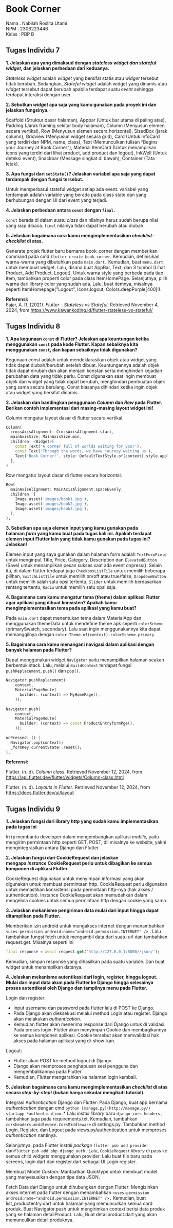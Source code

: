 # Book Corner

Nama    : Nabilah Roslita Utami  
NPM     : 2306223446  
Kelas   : PBP B  

## Tugas Individu 7

**1. Jelaskan apa yang dimaksud dengan *stateless widget dan stateful widget*, dan jelaskan perbedaan dari keduanya.**

*Stateless widget* adalah *widget* yang bersifat statis atau *widget* tersebut tidak berubah. Sedangkan, *Stateful widget* adalah widget yang dinamis atau *widget* tersebut dapat berubah apabila terdapat suatu *event* sehingga terdapat interaksi dengan user.

**2. Sebutkan *widget* apa saja yang kamu gunakan pada proyek ini dan jelaskan fungsinya.**

Scaffold (Struktur dasar halaman), Appbar (Untuk bar utama di paling atas), Padding (Jarak framing sekitar body halaman), Column (Menyusun elemen secara vertikal), Row (Menyusun elemen secara horizontal), SizedBox (jarak column), Gridview (Menyusun widget secara grid), Card (Untuk InfoCard yang terdiri dari NPM, name, class), Text (Memunculkan tulisan “Begins your Journey at Book Corner”), Material ItemCard (Untuk menampilkan icons yang terdiri dari lihat product, add product dan logout), InkWell (Untuk deteksi event), Snackbar (Message singkat di bawah), Container (Tata letak).

**3. Apa fungsi dari `setState()`? Jelaskan variabel apa saja yang dapat terdampak dengan fungsi tersebut.**

Untuk memperbarui stateful widget setiap ada event. variabel yang terdampak adalah variable yang berada pada class state dan yang berhubungan dengan UI dari event yang terjadi.

**4. Jelaskan perbedaan antara `const` dengan `final`.**

`const` berada di dalam suatu *class* dan nilainya harus sudah berupa nilai yang siap dibaca. `final` nilainya tidak dapat berubah atau diubah.

**5. Jelaskan bagaimana cara kamu mengimplementasikan *checklist-checklist* di atas.**

Generate projek flutter baru bernama book_corner dengan memberikan command pada cmd `flutter create book_corner`.  Kemudian, definisikan warna-warna yang dibutuhkan pada `main.dart.`  Kemudian, buat `menu.dart` untuk membuat widget. Lalu, disana buat AppBar, Text, dan 3 tombol (Lihat Product, Add Product, Logout). Untuk warna style yang berbeda pada tiap item, tambahkan properti color pada class ItemHomePage. Selanjutnya, pilih warna dari library color yang sudah ada. Lalu, buat itemnya, misalnya seperti ItemHomepage("Logout", Icons.logout, Colors.deepPurple[400]!).

**Referensi:**  
Fajar, A. R. (2021). *Flutter – Stateless vs Stateful*. Retrieved November 4, 2024, from https://www.kawankoding.id/flutter-stateless-vs-stateful/




## Tugas Individu 8

**1. Apa kegunaan `const` di Flutter? Jelaskan apa keuntungan ketika menggunakan `const` pada kode Flutter. Kapan sebaiknya kita menggunakan `const`, dan kapan sebaiknya tidak digunakan?**

Kegunaan const adalah untuk mendeklarasikan objek atau widget yang tidak dapat diubah/berubah setelah dibuat. Keuntungannya adalah objek tidak dapat dirubah dan akan menjadi konstan serta menghindari kejadian perubahan data yang tidak perlu. Const digunakan saat ingin membuat objek dan widget yang tidak dapat berubah, menghindari pembuatan objek yang sama secara berulang. Const biasanya dihindari ketika ingin objek atau widget yang bersifat dinamis.

**2. Jelaskan dan bandingkan penggunaan *Column* dan *Row* pada Flutter. Berikan contoh implementasi dari masing-masing layout widget ini!**

Column mengatur layout dasar di flutter secara vertikal.

```dart
Column(
  crossAxisAlignment: CrossAxisAlignment.start,
  mainAxisSize: MainAxisSize.min,
  children: <Widget>[
    const Text('A corner full of worlds waiting for you!'),
    const Text('Through the words, we have journey waiting us'),
    Text('Book Corner!', style: DefaultTextStyle.of(context).style.apply(fontSizeFactor: 2.0)),
  ],
)
```

Row mengatur layout dasar di flutter secara horizontal.

```dart
Row(
  mainAxisAlignment: MainAxisAlignment.spaceEvenly,
  children: [
    Image.asset('images/book1.jpg'),
    Image.asset('images/book2.jpg'),
    Image.asset('images/book3.jpg'),
  ],
);
```

**3. Sebutkan apa saja elemen input yang kamu gunakan pada halaman *form* yang kamu buat pada tugas kali ini. Apakah terdapat elemen input Flutter lain yang tidak kamu gunakan pada tugas ini? Jelaskan!**

Elemen input yang saya gunakan dalam halaman form adalah `TextFormField` untuk menginput Title, Price, Category, Description dan `ElevatedButton` (Save) untuk menampilkan pesan sukses saat ada event onpress(). Selain itu, di dalam flutter terdapat juga `CheckboxListTile` untuk memilih beberapa pilihan, `SwitchListTile` untuk memilih on/off atau true/false, `DropdownButton` untuk memilih salah satu opsi tertentu, `Slider` untuk memilih berdasarkan rentang tertentu, `Radio` untuk memilih satu opsi saja.

**4. Bagaimana cara kamu mengatur tema (theme) dalam aplikasi Flutter agar aplikasi yang dibuat konsisten? Apakah kamu mengimplementasikan tema pada aplikasi yang kamu buat?**  

Pada `main.dart` dapat menentukan tema dalam MaterialApp dan menggunakan themeData untuk mendefine theme apk seperti `colorScheme` (primarySwatch, secondary). Lalu saat ingin menggunakannya kita dapat memanggilnya dengan `color:Theme.of(context).colorScheme.primary`

**5. Bagaimana cara kamu menangani navigasi dalam aplikasi dengan banyak halaman pada Flutter?**  

Dapat menggunakan widget `Navigator` yaitu menampilkan halaman seakan berbentuk stack. Lalu, melalui `BuildContext` terdapat fungsi `pushReplacement`, `push()` dan `pop().`

```dart
Navigator.pushReplacement(
    context,
    MaterialPageRoute(
      builder: (context) => MyHomePage(),
    ));
    
Navigator.push(
    context,
    MaterialPageRoute(
      builder: (context) => const ProductEntryformPge(),
    ));
    
onPressed: () {
  Navigator.pop(context);
  _formKey.currentState!.reset();
},
```

**Referensi:**  

Flutter. (n. d). *Column class*. Retrieved November 12, 2024, from https://api.flutter.dev/flutter/widgets/Column-class.html  

Flutter. (n. d). *Layouts in Flutter*. Retrieved November 12, 2024, from https://docs.flutter.dev/ui/layout



## Tugas Individu 9

**1. Jelaskan fungsi dari library *http* yang sudah kamu implementasikan pada tugas ini**

`http` membantu developer dalam mengembangkan aplikasi *mobile,* yaitu mengirim permintaan http seperti GET, POST, dll misalnya ke website, yakni mengintegrasikan antara Django dan Flutter.

**2. Jelaskan fungsi dari CookieRequest dan jelaskan mengapa *instance* CookieRequest perlu untuk dibagikan ke semua komponen di aplikasi Flutter.**

CookieRequest digunakan untuk menyimpan informasi yang akan digunakan untuk membuat permintaan http. CookieRequest perlu digunakan untuk memastikan konsistensi pada permintaan http-nya (hak akses / authentication). Instance CookieRequest akan memudahkan dalam mengelola cookies untuk semua permintaan http dengan cookie yang sama. 

**3. Jelaskan mekanisme pengiriman data mulai dari input hingga dapat ditampilkan pada Flutter.**

Memberikan izin android untuk mengakses internet dengan menambahkan `<uses-permission android:name="android.permission.INTERNET" />` . Lalu tambahkan fungsi fetch untuk mengambil data dari suatu url dan tambahkan request.get. Misalnya seperti ini

```dart
final response = await request.get('http://127.0.0.1:8000//json/');
```

Kemudian, simpan response yang dihasilkan pada suatu variable. Dan buat widget untuk menampilkan datanya.

**4. Jelaskan mekanisme autentikasi dari login, register, hingga logout. Mulai dari input data akun pada Flutter ke Django hingga selesainya proses autentikasi oleh Django dan tampilnya menu pada Flutter.**

Login dan register:

- Input username dan password pada flutter lalu di POST ke Django.
- Pada Django akan dieksekusi melalui method Login atau register. Django akan melakukan *authentication.*
- Kemudian flutter akan menerima response dari Django untuk di validasi. Pada proses login. Flutter akan menyimpan Cookie dan membagikannya ke semua komponen aplikasi. Cookie tersebut akan memvalidasi hak akses pada halaman aplikasi yang di-show-kan.

Logout: 

- Flutter akan POST ke method logout di Django.
- Django akan memproses penghapusan sesi pengguna dan mengembalikannya pada Flutter.
- Kemudian, Flutter mengarahkan ke halaman login kembali.

**5. Jelaskan bagaimana cara kamu mengimplementasikan *checklist* di atas secara *step-by-step*! (bukan hanya sekadar mengikuti tutorial).**

Integrasi A*uthentication* Django dan Flutter: Pada Django, buat app bernama *authentication* dengan cmd `python [manage.py](http://manage.py/) startapp *authentication.`* Lalu *install library* baru `django-cors-headers,` tambahkan juga pada requirements.txt. Kemudian, tambahkan `corsheaders.middleware.CorsMiddleware` di settings.py. Tambahkan method Login, Register, dan Logout pada views.py/authentication untuk memproses *authentication* nantinya.   

Selanjutnya, pada Flutter *install package* `flutter pub add provider` dan`flutter pub add pbp_django_auth.` Lalu, `CookieRequest` *library* di pass ke semua child widgets menggunakan provider. Lalu buat file baru pada screens, login.dart dan register.dart sebagai UI Login register.  

Membuat Model *Custom:*  Manfaatkan Quicktype untuk membuat model yang menyesuaikan dengan tipe data JSON.  

Fetch Data dari Django untuk dihubungkan dengan Flutter: Mengizinkan akses internet pada flutter dengan menambahkan `<uses-permission android:name="android.permission.INTERNET" />.` Kemudian, buat list_productentry.dart untuk halaman yang memunculkan semua  card produk. Buat Navigator.push untuk mengirimkan context berisi data produk yang ke halaman detailProduct. Lalu, Buat detailproduct.dart yang akan memunculkan detail produknya.
